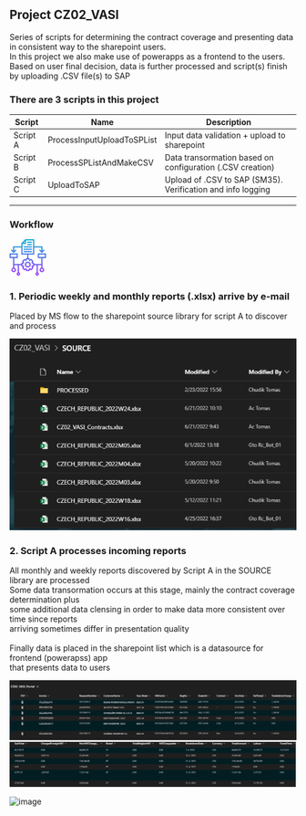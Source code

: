 ## Project CZ02_VASI
Series of scripts for determining the contract coverage and presenting data in consistent way to the sharepoint users.<br>
In this project we also make use of powerapps as a frontend to the users.<br>
Based on user final decision, data is further processed and script(s) finish by uploading .CSV file(s) to SAP

### There are 3 scripts in this project
| Script | Name | Description |
|---|---|---|
| Script A | ProcessInputUploadToSPList | Input data validation + upload to sharepoint |
| Script B | ProcessSPListAndMakeCSV | Data transormation based on configuration (.CSV creation) |
| Script C | UploadToSAP | Upload of .CSV to SAP (SM35). Verification and info logging |
 
  
 ---
 ### Workflow
 <picture>
  <img alt="Shows an illustrated sun in light color mode and a moon with stars in dark color mode." src="images/algorithm (1).png">
</picture>


### 1. Periodic weekly and monthly reports (.xlsx) arrive by e-mail
Placed by MS flow to the sharepoint source library for script A to discover and process

<picture>
  <img alt="Sharepoint source library" src="images/sp_source_library.PNG">
</picture>


### 2. Script A processes incoming reports
All monthly and weekly reports discovered by Script A in the SOURCE library are processed<br>
Some data transormation occurs at this stage, mainly the contract coverage determination plus<br>
some additional data clensing in order to make data more consistent over time since reports<br>
arriving sometimes differ in presentation quality<br><br>
Finally data is placed in the sharepoint list which is a datasource for frontend (powerapss) app<br>
that presents data to users

<picture>
  <img alt="Sharepoint source library" src="images/sp_source_portal1.PNG">
</picture>
<br>
<picture>
  <img alt="Sharepoint source library" src="images/sp_source_portal2.PNG">
</picture>

![image](https://user-images.githubusercontent.com/17108964/175505226-45133ab4-4a98-4c6c-9d82-1b2650db748d.png)
